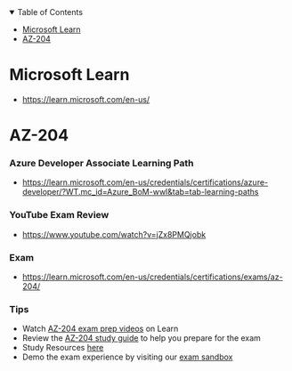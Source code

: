 
<details open="open">
<summary>Table of Contents</summary>

-   [Microsoft Learn](#microsoft-learn)
-   [AZ-204](#az-204)

</details>



# Microsoft Learn
- https://learn.microsoft.com/en-us/



# AZ-204

### Azure Developer Associate Learning Path
- https://learn.microsoft.com/en-us/credentials/certifications/azure-developer/?WT.mc_id=Azure_BoM-wwl&tab=tab-learning-paths

### YouTube Exam Review
- https://www.youtube.com/watch?v=jZx8PMQjobk

### Exam
- https://learn.microsoft.com/en-us/credentials/certifications/exams/az-204/

### Tips
- Watch [AZ-204 exam prep videos](https://learn.microsoft.com/en-us/shows/exam-readiness-zone/preparing-for-az-204-develop-azure-compute-solutions-1-of-5/) on Learn
- Review the [AZ-204 study guide](https://aka.ms/AZ204-StudyGuide) to help you prepare for the exam
- Study Resources [here](https://learn.microsoft.com/en-us/credentials/certifications/resources/study-guides/az-204#study-resources)
- Demo the exam experience by visiting our [exam sandbox](https://go.microsoft.com/fwlink/?linkid=2226877)


